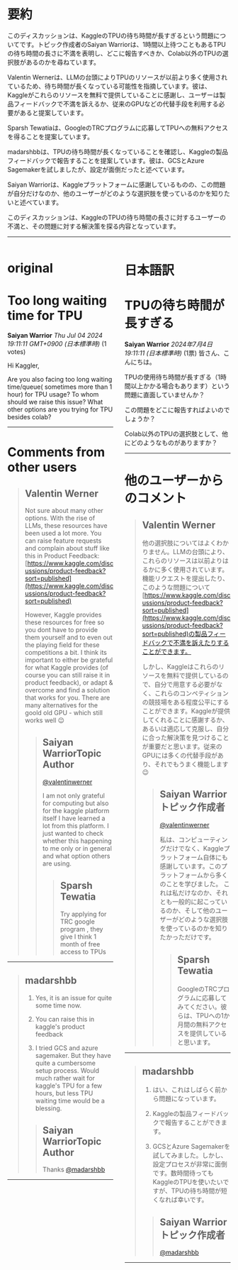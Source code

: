 # 要約 
このディスカッションは、KaggleのTPUの待ち時間が長すぎるという問題についてです。トピック作成者のSaiyan Warriorは、1時間以上待つこともあるTPUの待ち時間の長さに不満を表明し、どこに報告すべきか、Colab以外のTPUの選択肢があるのかを尋ねています。

Valentin Wernerは、LLMの台頭によりTPUのリソースが以前より多く使用されているため、待ち時間が長くなっている可能性を指摘しています。彼は、Kaggleがこれらのリソースを無料で提供していることに感謝し、ユーザーは製品フィードバックで不満を訴えるか、従来のGPUなどの代替手段を利用する必要があると提案しています。

Sparsh Tewatiaは、GoogleのTRCプログラムに応募してTPUへの無料アクセスを得ることを提案しています。

madarshbbは、TPUの待ち時間が長くなっていることを確認し、Kaggleの製品フィードバックで報告することを提案しています。彼は、GCSとAzure Sagemakerを試しましたが、設定が面倒だったと述べています。

Saiyan Warriorは、Kaggleプラットフォームに感謝しているものの、この問題が自分だけなのか、他のユーザーがどのような選択肢を使っているのかを知りたいと述べています。

このディスカッションは、KaggleのTPUの待ち時間の長さに対するユーザーの不満と、その問題に対する解決策を探る内容となっています。


---


<style>
.column-left{
  float: left;
  width: 47.5%;
  text-align: left;
}
.column-right{
  float: right;
  width: 47.5%;
  text-align: left;
}
.column-one{
  float: left;
  width: 100%;
  text-align: left;
}
</style>


<div class="column-left">

# original

# Too long waiting time for TPU

**Saiyan Warrior** *Thu Jul 04 2024 19:11:11 GMT+0900 (日本標準時)* (1 votes)

Hi Kaggler, 

Are you also facing too long waiting time/queue( sometimes more than 1 hour) for TPU usage? 
To whom should we raise this issue? 
What other options are you trying for TPU besides colab?


---

 # Comments from other users

> ## Valentin Werner
> 
> Not sure about many other options. With the rise of LLMs, these resources have been used a lot more. You can raise feature requests and complain about stuff like this in Product Feedback: [https://www.kaggle.com/discussions/product-feedback?sort=published](https://www.kaggle.com/discussions/product-feedback?sort=published)
> 
> However, Kaggle provides these resources for free so you dont have to provide them yourself and to even out the playing field for these competitions a bit. I think its important to either be grateful for what Kaggle provides (of course you can still raise it in product feedback), or adapt & overcome and find a solution that works for you. There are many alternatives for the goold old GPU - which still works well 😉
> 
> 
> 
> > ## Saiyan WarriorTopic Author
> > 
> > [@valentinwerner](https://www.kaggle.com/valentinwerner) 
> > 
> > I am not only grateful for computing but also for the kaggle platform itself I have learned a lot from this platform.
> > I just wanted to check whether this happening to me only or in general and what option others are using.
> > 
> > 
> > > ## Sparsh Tewatia
> > > 
> > > Try applying for TRC google program , they give I think 1 month of free access to TPUs
> > > 
> > > 
> > > 


---

> ## madarshbb
> 
> 1) Yes, it is an issue for quite some time now.
> 
> 2) You can raise this in kaggle's product feedback
> 
> 3) I tried GCS and azure sagemaker. But they have quite a cumbersome setup process. Would much rather wait for kaggle's TPU for a few hours, but less TPU waiting time would be a blessing.
> 
> 
> 
> > ## Saiyan WarriorTopic Author
> > 
> > Thanks [@madarshbb](https://www.kaggle.com/madarshbb) 
> > 
> > 
> > 


---



</div>
<div class="column-right">

# 日本語訳

# TPUの待ち時間が長すぎる

**Saiyan Warrior** *2024年7月4日 19:11:11 (日本標準時)* (1票)
皆さん、こんにちは。

TPUの使用待ち時間が長すぎる（1時間以上かかる場合もあります）という問題に直面していませんか？

この問題をどこに報告すればよいのでしょうか？

Colab以外のTPUの選択肢として、他にどのようなものがありますか？

---
# 他のユーザーからのコメント

> ## Valentin Werner
> 
> 他の選択肢についてはよくわかりません。LLMの台頭により、これらのリソースは以前よりはるかに多く使用されています。機能リクエストを提出したり、このような問題について[https://www.kaggle.com/discussions/product-feedback?sort=published](https://www.kaggle.com/discussions/product-feedback?sort=published)の製品フィードバックで不満を訴えたりすることができます。
> 
> しかし、Kaggleはこれらのリソースを無料で提供しているので、自分で用意する必要がなく、これらのコンペティションの競技場をある程度公平にすることができます。Kaggleが提供してくれることに感謝するか、あるいは適応して克服し、自分に合った解決策を見つけることが重要だと思います。従来のGPUには多くの代替手段があり、それでもうまく機能します😉
> 
> 
> 
> > ## Saiyan Warriorトピック作成者
> > 
> > [@valentinwerner](https://www.kaggle.com/valentinwerner) 
> > 
> > 私は、コンピューティングだけでなく、Kaggleプラットフォーム自体にも感謝しています。このプラットフォームから多くのことを学びました。
> > これは私だけなのか、それとも一般的に起こっているのか、そして他のユーザーがどのような選択肢を使っているのかを知りたかっただけです。
> > 
> > 
> > > ## Sparsh Tewatia
> > > 
> > > GoogleのTRCプログラムに応募してみてください。彼らは、TPUへの1か月間の無料アクセスを提供していると思います。
> > > 
> > > 
> > > 
---
> ## madarshbb
> 
> 1) はい、これはしばらく前から問題になっています。
> 
> 2) Kaggleの製品フィードバックで報告することができます。
> 
> 3) GCSとAzure Sagemakerを試してみました。しかし、設定プロセスが非常に面倒です。数時間待ってもKaggleのTPUを使いたいですが、TPUの待ち時間が短くなれば幸いです。
> 
> 
> 
> > ## Saiyan Warriorトピック作成者
> > 
> > [@madarshbb](https://www.kaggle.com/madarshbb) 
> > 
> > 
> > 
---



</div>